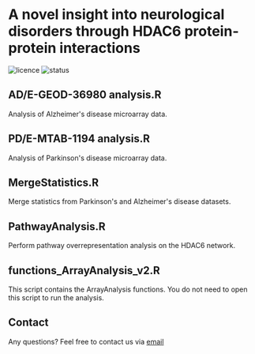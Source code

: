 # A novel insight into neurological disorders through HDAC6 protein-protein interactions
![licence](https://badgen.net/badge/Licence/MIT/purple)
![status](https://badgen.net/badge/Status/Complete/green)

## AD/E-GEOD-36980 analysis.R
Analysis of Alzheimer's disease microarray data.

## PD/E-MTAB-1194 analysis.R
Analysis of Parkinson's disease microarray data.

## MergeStatistics.R
Merge statistics from Parkinson's and Alzheimer's disease datasets.

## PathwayAnalysis.R
Perform pathway overrepresentation analysis on the HDAC6 network.

## functions_ArrayAnalysis_v2.R
This script contains the ArrayAnalysis functions. You do not need to open this script to run the analysis.

## Contact
Any questions? Feel free to contact us via [email](mailto:nasim.sangani@maastrichtuniversity.nl)

